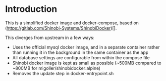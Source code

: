 # Introduction

This is a simplified docker image and docker-compose, based on (https://gitlab.com/Shinobi-Systems/ShinobiDocker)[].

This diverges from upstream in a few ways:
* Uses the official mysql docker image, and in a separate container rather than running it in the background in the same container as the app
* All database settings are configurable from within the compose file
* Shinobi docker image is kept as small as possible (~500MB compared to ~800MB for migoller/shinobidocker:alpine)
* Removes the update step in docker-entrypoint.sh



